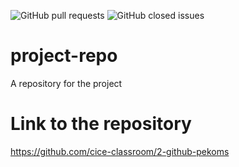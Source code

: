 ![GitHub pull requests](https://img.shields.io/github/issues-pr/2-github-cice/project-repo)
![GitHub closed issues](https://img.shields.io/github/issues-closed/2-github-cice/project-repo)

# project-repo
A repository for the project

# Link to the repository
https://github.com/cice-classroom/2-github-pekoms


